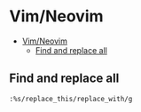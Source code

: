# Vim/Neovim
<!--ts-->
   * [Vim/Neovim](vim.md#vimneovim)
      * [Find and replace all](vim.md#find-and-replace-all)

<!-- Added by: runner, at: Tue Apr  6 11:45:55 UTC 2021 -->

<!--te-->

## Find and replace all
```vim
:%s/replace_this/replace_with/g
```
